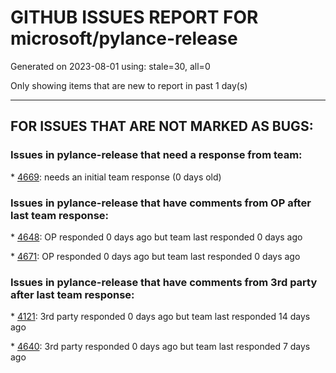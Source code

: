 
# GITHUB ISSUES REPORT FOR microsoft/pylance-release


Generated on 2023-08-01 using: stale=30, all=0


Only showing items that are new to report in past 1 day(s)


---

## FOR ISSUES THAT ARE NOT MARKED AS BUGS:


### Issues in pylance-release that need a response from team:


\* [4669](https://github.com/microsoft/pylance-release/issues/4669 "IntelliSense has a half-second delay"): needs an initial team response (0 days old)

### Issues in pylance-release that have comments from OP after last team response:


\* [4648](https://github.com/microsoft/pylance-release/issues/4648 "Importing SynapseML doesn't work"): OP responded 0 days ago but team last responded 0 days ago

\* [4671](https://github.com/microsoft/pylance-release/issues/4671 "&quot;import xxxxx&quot; without any warnings in the error list."): OP responded 0 days ago but team last responded 0 days ago

### Issues in pylance-release that have comments from 3rd party after last team response:


\* [4121](https://github.com/microsoft/pylance-release/issues/4121 "Pylance runs out of memory while scanning files in workspace"): 3rd party responded 0 days ago but team last responded 14 days ago

\* [4640](https://github.com/microsoft/pylance-release/issues/4640 "Language server is not starting"): 3rd party responded 0 days ago but team last responded 7 days ago
